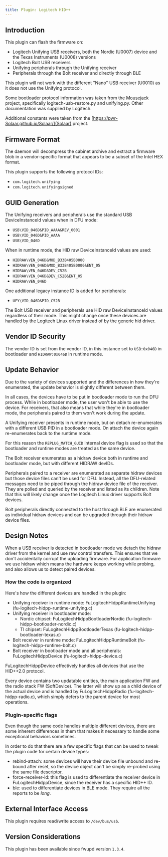 ```yaml
---
title: Plugin: Logitech HID++
---
```


## Introduction

This plugin can flash the firmware on:

* Logitech Unifying USB receivers, both the Nordic (U0007) device and the
   Texas Instruments (U0008) versions
* Logitech Bolt USB receivers
* Unifying peripherals through the Unifying receiver
* Peripherals through the Bolt receiver and directly through BLE

This plugin will not work with the different "Nano" USB receiver (U0010) as it does
not use the Unifying protocol.

Some bootloader protocol information was taken from the [Mousejack](https://www.mousejack.com/) project,
specifically logitech-usb-restore.py and unifying.py. Other documentation was
supplied by Logitech.

Additional constants were taken from the [https://pwr-Solaar.github.io/Solaar/](Solaar) project.

## Firmware Format

The daemon will decompress the cabinet archive and extract a firmware blob in
a vendor-specific format that appears to be a subset of the Intel HEX format.

This plugin supports the following protocol IDs:

* `com.logitech.unifying`
* `com.logitech.unifyingsigned`

## GUID Generation

The Unifying receivers and peripherals use the standard USB
DeviceInstanceId values when in DFU mode:

* `USB\VID_046D&PID_AAAA&REV_0001`
* `USB\VID_046D&PID_AAAA`
* `USB\VID_046D`

When in runtime mode, the HID raw DeviceInstanceId values are used:

* `HIDRAW\VEN_046D&MOD_B33B405B0000`
* `HIDRAW\VEN_046D&MOD_B33B405B0000&ENT_05`
* `HIDRAW\VEN_046D&DEV_C52B`
* `HIDRAW\VEN_046D&DEV_C52B&ENT_05`
* `HIDRAW\VEN_046D`

One additional legacy instance ID is added for peripherals:

* `UFY\VID_046D&PID_C52B`

The Bolt USB receiver and peripherals use HID raw DeviceInstanceId values
regardless of their mode. This might change once these devices are
handled by the Logitech Linux driver instead of by the generic hid
driver.

## Vendor ID Security

The vendor ID is set from the vendor ID, in this instance set to `USB:0x046D`
in bootloader and `HIDRAW:0x046D` in runtime mode.

## Update Behavior

Due to the variety of devices supported and the differences in how
they're enumerated, the update behavior is slightly different between
them.

In all cases, the devices have to be put in bootloader mode to run the
DFU process. While in bootloader mode, the user won't be able to use the
device. For receivers, that also means that while they're in bootloader
mode, the peripherals paired to them won't work during the update.

A Unifying receiver presents in runtime mode, but on detach re-enumerates with a
different USB PID in a bootloader mode. On attach the device again re-enumerates
back to the runtime mode.

For this reason the `REPLUG_MATCH_GUID` internal device flag is used so that
the bootloader and runtime modes are treated as the same device.

The Bolt receiver enumerates as a hidraw device both in runtime and
bootloader mode, but with different HIDRAW devIDs.

Peripherals paired to a receiver are enumerated as separate hidraw
devices but those device files can't be used for DFU. Instead, all the
DFU-related messages need to be piped through the hidraw device file of
the receiver. They are polled and queried by the receiver and listed as
its children. Note that this will likely change once the Logitech Linux
driver supports Bolt devices.

Bolt peripherals directly connected to the host through BLE are
enumerated as individual hidraw devices and can be upgraded through
their hidraw device files.

## Design Notes

When a USB receiver is detected in bootloader mode we detach the hidraw driver from
the kernel and use raw control transfers. This ensures that we don't accidentally
corrupt the uploading firmware. For application firmware we use hidraw which
means the hardware keeps working while probing, and also allows us to detect
paired devices.

### How the code is organized

Here's how the different devices are handled in the plugin:

* Unifying receiver in runtime mode: FuLogitechHidppRuntimeUnifying
    (fu-logitech-hidpp-runtime-unifying.c)
* Unifying receiver in bootloader mode:
  * Nordic chipset: FuLogitechHidppBootloaderNordic
    (fu-logitech-hidpp-bootloader-nordic.c)
  * TI chipset: FuLogitechHidppBootloaderTexas
    (fu-logitech-hidpp-bootloader-texas.c)
* Bolt receiver in runtime mode: FuLogitechHidppRuntimeBolt
    (fu-logitech-hidpp-runtime-bolt.c)
* Bolt receiver in bootloader mode and all peripherals:
    FuLogitechHidppDevice (fu-logitech-hidpp-device.c)

FuLogitechHidppDevice effectively handles all devices that use the
HID++2.0 protocol.

Every device contains two updatable entities, the main application FW
and the radio stack FW (SoftDevice). The latter will show up as a child
device of the actual device and is handled by FuLogitechHidppRadio
(fu-logitech-hidpp-radio.c), which simply defers to the parent device
for most operations.

### Plugin-specific flags

Even though the same code handles multiple different devices, there are
some inherent differences in them that makes it necessary to handle some
exceptional behaviors sometimes.

In order to do that there are a few specific flags that can be used to
tweak the plugin code for certain device types:

* rebind-attach: some devices will have their device file unbound and
    re-bound after reset, so the device object can't be simply re-probed
    using the same file descriptor.
* force-receiver-id: this flag is used to differentiate the receiver device in
    FuLogitechHidppDevice, since the receiver has a specific HID++ ID.
* ble: used to differentiate devices in BLE mode. They require all the
    reports to be _long_.

## External Interface Access

This plugin requires read/write access to `/dev/bus/usb`.

## Version Considerations

This plugin has been available since fwupd version `1.3.4`.
